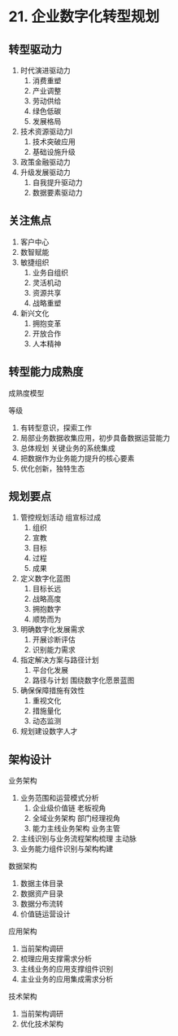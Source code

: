 # 21. 企业数字化转型规划

## 转型驱动力
1. 时代演进驱动力
   1. 消费重塑
   2. 产业调整
   3. 劳动供给
   4. 绿色低碳
   5. 发展格局
2. 技术资源驱动力I
   1. 技术突破应用
   2. 基础设施升级
3. 政策金融驱动力
4. 升级发展驱动力
   1. 自我提升驱动力
   2. 数据要素驱动力

## 关注焦点
1. 客户中心
2. 数智赋能
3. 敏捷组织
   1. 业务自组织
   2. 灵活机动
   3. 资源共享
   4. 战略重塑
4. 新兴文化  
   1. 拥抱变革
   2. 开放合作
   3. 人本精神

## 转型能力成熟度
成熟度模型

等级
1. 有转型意识，探索工作
2. 局部业务数据收集应用，初步具备数据运营能力
3. 总体规划 关键业务的系统集成
4. 把数据作为业务能力提升的核心要素
5. 优化创新，独特生态


## 规划要点
1. 管控规划活动 组宣标过成 
   1. 组织
   2. 宣教
   3. 目标
   4. 过程
   5. 成果
2. 定义数字化蓝图
   1. 目标长远
   2. 战略高度
   3. 拥抱数字
   4. 顺势而为
3. 明确数字化发展需求
   1. 开展诊断评估
   2. 识别能力需求
4. 指定解决方案与路径计划
   1. 平台化发展
   2. 路径与计划 围绕数字化愿景蓝图
5. 确保保障措施有效性
   1. 重视文化
   2. 措施量化
   3. 动态监测
6. 规划建设数字人才


## 架构设计
业务架构
1. 业务范围和运营模式分析
   1. 企业级价值链 老板视角 
   2. 全域业务架构 部门经理视角
   3. 能力主线业务架构 业务主管
2. 主线识别与业务流程架构梳理 主动脉
3. 业务能力组件识别与架构构建 

数据架构
1. 数据主体目录
2. 数据资产目录
3. 数据分布流转
4. 价值链运营设计

应用架构
1. 当前架构调研
2. 梳理应用支撑需求分析
3. 主线业务的应用支撑组件识别
4. 主业业务的应用集成需求分析

技术架构
1. 当前架构调研
2. 优化技术架构

